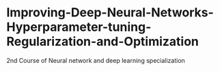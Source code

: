 # Improving-Deep-Neural-Networks-Hyperparameter-tuning-Regularization-and-Optimization
2nd Course of Neural network and deep learning specialization 
